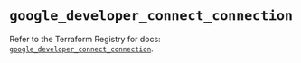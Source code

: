 # `google_developer_connect_connection`

Refer to the Terraform Registry for docs: [`google_developer_connect_connection`](https://registry.terraform.io/providers/hashicorp/google-beta/6.6.0/docs/resources/google_developer_connect_connection).

